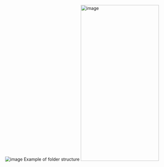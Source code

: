 ![image](https://github.com/user-attachments/assets/806950f7-8d59-447f-b1a7-eed1138f8a78)
Example of folder structure
<img width="252" height="505" alt="image" src="https://github.com/user-attachments/assets/ce53d9fb-d059-4aea-a7a8-b1b515d74fda" />
